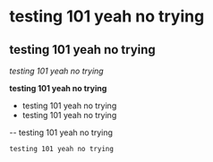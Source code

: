 testing 101 yeah no trying
====

testing 101 yeah no trying
--

*testing 101 yeah no trying*

**testing 101 yeah no trying**

- testing 101 yeah no trying
- testing 101 yeah no trying

-- testing 101 yeah no trying

	testing 101 yeah no trying
